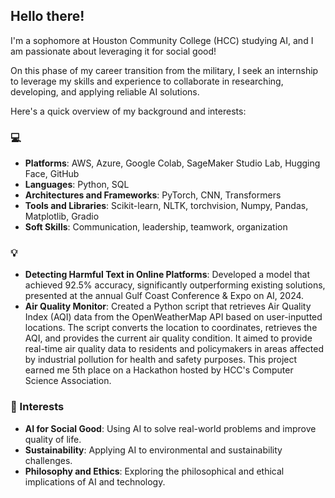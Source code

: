 ## Hello there!

I'm a sophomore at Houston Community College (HCC) studying AI, and I am passionate about leveraging it for social good!

On this phase of my career transition from the military, I seek an internship to leverage my skills and experience to collaborate in researching, developing, and applying reliable AI solutions.

Here's a quick overview of my background and interests:

### 💻 
- **Platforms**: AWS, Azure, Google Colab, SageMaker Studio Lab, Hugging Face, GitHub  
- **Languages**: Python, SQL
- **Architectures and Frameworks**: PyTorch, CNN, Transformers
- **Tools and Libraries**: Scikit-learn, NLTK, torchvision, Numpy, Pandas, Matplotlib, Gradio  
- **Soft Skills**: Communication, leadership, teamwork, organization

### 💡 
- **Detecting Harmful Text in Online Platforms**: Developed a model that achieved 92.5% accuracy, significantly outperforming existing solutions, presented at the annual Gulf Coast Conference & Expo on AI, 2024. 
- **Air Quality Monitor**: Created a Python script that retrieves Air Quality Index (AQI) data from the OpenWeatherMap API based on user-inputted locations. The script converts the location to coordinates, retrieves the AQI, and provides the current air quality condition. It aimed to provide real-time air quality data to residents and policymakers in areas affected by industrial pollution for health and safety purposes. This project earned me 5th place on a Hackathon hosted by HCC's Computer Science Association.

### 🌟 Interests 
- **AI for Social Good**: Using AI to solve real-world problems and improve quality of life.
- **Sustainability**: Applying AI to environmental and sustainability challenges.
- **Philosophy and Ethics**: Exploring the philosophical and ethical implications of AI and technology.
